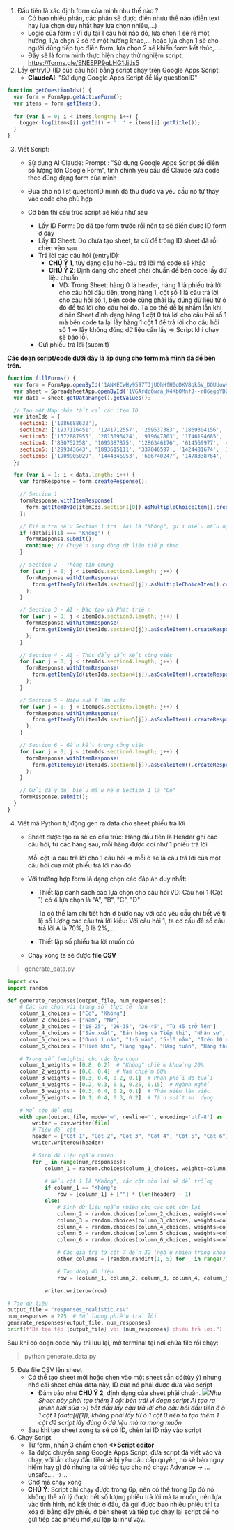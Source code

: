 1. Đầu tiên là xác định form của mình như thế nào ?
   - Có bao nhiều phần, các phần sẽ được điền nhưu thế nào (điền text hay lựa chọn duy nhất hay lựa chọn nhiều,...)
   - Logic của form : Ví dụ tại 1 câu hỏi nào đó, lựa chọn 1 sẽ rẽ một hướng, lựa chọn 2 sẽ rẽ một hướng khác,... hoặc lựa chọn 1 sẽ cho người dùng tiếp tục điền form, lựa chọn 2 sẽ khiến form kết thúc,....
   - Đây sẽ là form mình thực hiện chạy thử nghiệm script: https://forms.gle/ENEEPP9qLHG1JjJs5
2. Lấy entryID (ID của câu hỏi) bằng script chạy trên Google Apps Script: 
	- **ClaudeAI**: "Sử dụng Google Apps Script để lấy questionID"

```javascript
function getQuestionIds() {
  var form = FormApp.getActiveForm();
  var items = form.getItems();
  
  for (var i = 0; i < items.length; i++) {
    Logger.log(items[i].getId() + ': ' + items[i].getTitle());
  }
}
```

3. Viết Script: 
	- Sử dụng AI Claude: Prompt : "Sử dụng Google Apps Script để điền số lượng lớn Google Form", tinh chỉnh yêu cầu để Claude sửa code theo đúng dạng form của mình

	- Đưa cho nó list questionID mình đã thu được và yêu cầu nó tự thay vào code cho phù hợp

	- Cơ bản thì cấu trúc script sẽ kiểu như sau
		- Lấy ID Form: Do đã tạo form trước rồi nên ta sẽ điền được ID form ở đây
		- Lấy ID Sheet: Do chưa tạo sheet, ta cứ để trống ID sheet đã rồi chèn vào sau.
		- Trả lời các câu hỏi (entryID):
			- **CHÚ Ý 1**, tùy dạng câu hỏi-câu trả lời mà code sẽ khác 
			- **CHÚ Ý 2**: Định dạng cho sheet phải chuẩn để bên code lấy dữ liệu chuẩn 
				- VD: Trong Sheet: hàng 0 là header, hàng 1 là phiếu trả lời cho câu hỏi đầu tiên, trong hàng 1, cột số 1 là câu trả lời cho câu hỏi số 1, bên code cũng phải lấy đúng dữ liệu từ ô đó để trả lời cho câu hỏi đó. Ta có thể dễ bị nhầm lẫn khi ở bên Sheet định dạng hàng 1 cột 0 trả lời cho câu hỏi số 1 mà bên code ta lại lấy hàng 1 cột 1 để trả lời cho câu hỏi số 1 => lấy không đúng dữ liệu cần lấy => Script khi chạy sẽ báo lỗi.
		- Gửi phiếu trả lời (submit)
	
**Các đoạn script/code dưới đây là áp dụng cho form mà mình đã để bên trên.**
```javascript
function fillForms() {
  var form = FormApp.openById('1ANKECwHy9597TJjUQhHfH0oDKV8qk6V_DOUUuwKguEE');
  var sheet = SpreadsheetApp.openById('1VGArdc6wra_K4KbOMnfJ--r86egoYD20RDDdXl3QhN0').getActiveSheet();
  var data = sheet.getDataRange().getValues();

  // Tạo một Map chứa tất cả các item ID
  var itemIds = {
    section1: ['1086688632'],
    section2: ['1937116451', '1241712557', '259537383', '1869304156', '1372263537'],
    section3: ['1572887955', '2013096424', '919647803', '1746194685', '1973021200', '1105142489'],
    section4: ['850752258', '1095387875', '1286346176', '614569977', '493756437', '779837881'],
    section5: ['299343643', '1893615111', '337846597', '1424481674', '1222665968', '447480852'],
    section6: ['1909905029', '1444346953', '606740247', '1478338764', '1787842949', '1774583153']
  };

  for (var i = 1; i < data.length; i++) {
    var formResponse = form.createResponse();

    // Section 1
    formResponse.withItemResponse(
      form.getItemById(itemIds.section1[0]).asMultipleChoiceItem().createResponse(data[i][1])
    );

    // Kiểm tra nếu Section 1 trả lời là "Không", gửi biểu mẫu ngay
    if (data[i][1] === "Không") {
      formResponse.submit();
      continue; // Chuyển sang dòng dữ liệu tiếp theo
    }

    // Section 2 - Thông tin chung
    for (var j = 0; j < itemIds.section2.length; j++) {
      formResponse.withItemResponse(
        form.getItemById(itemIds.section2[j]).asMultipleChoiceItem().createResponse(data[i][j + 2])
      );
    }

    // Section 3 - AI - Đào tạo và Phát triển
    for (var j = 0; j < itemIds.section3.length; j++) {
      formResponse.withItemResponse(
        form.getItemById(itemIds.section3[j]).asScaleItem().createResponse(data[i][j + 7])
      );
    }

    // Section 4 - AI - Thúc đẩy gắn kết công việc
    for (var j = 0; j < itemIds.section4.length; j++) {
      formResponse.withItemResponse(
        form.getItemById(itemIds.section4[j]).asScaleItem().createResponse(data[i][j + 13])
      );
    }

    // Section 5 - Hiệu suất làm việc
    for (var j = 0; j < itemIds.section5.length; j++) {
      formResponse.withItemResponse(
        form.getItemById(itemIds.section5[j]).asScaleItem().createResponse(data[i][j + 19])
      );
    }

    // Section 6 - Gắn kết trong công việc
    for (var j = 0; j < itemIds.section6.length; j++) {
      formResponse.withItemResponse(
        form.getItemById(itemIds.section6[j]).asScaleItem().createResponse(data[i][j + 25])
      );
    }

    // Gửi đầy đủ biểu mẫu nếu Section 1 là "Có"
    formResponse.submit();
  }
}
```
4. Viết mã Python tự động gen ra data cho sheet phiếu trả lời
	- Sheet được tạo ra sẽ có cấu trúc: 
		Hàng đầu tiên là Header ghi các câu hỏi, từ các hàng sau, mỗi hàng được coi như 1 phiếu trả lời

		Mỗi cột là câu trả lời cho 1 câu hỏi => mỗi ô sẽ là câu trả lời của một câu hỏi của một phiếu trả lời nào đó
	- Với trường hợp form là dạng chọn các đáp án duy nhất:
		- Thiết lập danh sách các lựa chọn cho câu hỏi
			VD: Câu hỏi 1 (Cột 1) có 4 lựa chọn là "A", "B", "C", "D"

			Ta có thể làm chi tiết hơn ở bước này với các yêu cầu chi tiết về tỉ lệ số lượng các câu trả lời kiểu:
				Với câu hỏi 1, ta cơ cấu để số câu trả lời A là 70%, B là 2%,...

		- Thiết lập số phiếu trả lời muốn có
	- Chạy xong ta sẽ được **file CSV**
>generate_data.py
```python
import csv
import random

def generate_responses(output_file, num_responses):
    # Các lựa chọn với trọng số thực tế hơn
    column_1_choices = ["Có", "Không"]
    column_2_choices = ["Nam", "Nữ"]
    column_3_choices = ["18-25", "26-35", "36-45", "Từ 45 trở lên"]
    column_4_choices = ["Sản xuất", "Bán hàng và Tiếp thị", "Nhân sự", "Nghiên cứu và Phát triển", "Tài chính"]
    column_5_choices = ["Dưới 1 năm", "1-5 năm", "5-10 năm", "Trên 10 năm"]
    column_6_choices = ["Hiếm khi", "Hàng ngày", "Hàng tuần", "Hàng tháng"]

    # Trọng số (weights) cho các lựa chọn
    column_1_weights = [0.8, 0.2]  # "Không" chiếm khoảng 20%
    column_2_weights = [0.6, 0.4]  # Nam chiếm 60%
    column_3_weights = [0.3, 0.4, 0.2, 0.1]  # Phân phối độ tuổi
    column_4_weights = [0.2, 0.3, 0.1, 0.25, 0.15]  # Ngành nghề
    column_5_weights = [0.3, 0.4, 0.2, 0.1]  # Thâm niên làm việc
    column_6_weights = [0.1, 0.4, 0.3, 0.2]  # Tần suất sử dụng

    # Mở tệp để ghi
    with open(output_file, mode='w', newline='', encoding='utf-8') as file:
        writer = csv.writer(file)
        # Tiêu đề cột
        header = ["Cột 1", "Cột 2", "Cột 3", "Cột 4", "Cột 5", "Cột 6"] + [f"Cột {i}" for i in range(7, 33)]
        writer.writerow(header)

        # Sinh dữ liệu ngẫu nhiên
        for _ in range(num_responses):
            column_1 = random.choices(column_1_choices, weights=column_1_weights, k=1)[0]
            
            # Nếu cột 1 là "Không", các cột còn lại sẽ để trống
            if column_1 == "Không":
                row = [column_1] + [""] * (len(header) - 1)
            else:
                # Sinh dữ liệu ngẫu nhiên cho các cột còn lại
                column_2 = random.choices(column_2_choices, weights=column_2_weights, k=1)[0]
                column_3 = random.choices(column_3_choices, weights=column_3_weights, k=1)[0]
                column_4 = random.choices(column_4_choices, weights=column_4_weights, k=1)[0]
                column_5 = random.choices(column_5_choices, weights=column_5_weights, k=1)[0]
                column_6 = random.choices(column_6_choices, weights=column_6_weights, k=1)[0]

                # Các giá trị từ cột 7 đến 32 (ngẫu nhiên trong khoảng 1 đến 5)
                other_columns = [random.randint(1, 5) for _ in range(7, 33)]

                # Tạo dòng dữ liệu
                row = [column_1, column_2, column_3, column_4, column_5, column_6] + other_columns

            writer.writerow(row)

# Tạo dữ liệu
output_file = "responses_realistic.csv"
num_responses = 225  # Số lượng phiếu trả lời
generate_responses(output_file, num_responses)
print(f"Đã tạo tệp {output_file} với {num_responses} phiếu trả lời.")
``` 
Sau khi có đoạn code này thì lưu lại, mở terminal tại nơi chứa file rồi chạy:
> python generate_data.py

5. Đưa file CSV lên sheet
	- Có thể tạo sheet mới hoặc chèn vào một sheet sẵn có(tùy ý) nhưng nhớ cái sheet chứa data này, ID của nó phải được đưa vào script
		- Đảm bảo như **CHÚ Ý 2**, định dạng của sheet phải chuẩn. ![](sheet.png)*Như Sheet này phải tạo thêm 1 cột bên trái vì đoạn script AI tạo ra (mình lười sửa :>) bắt đầu lấy câu trả lời cho câu hỏi đầu tiên ở ô 1 cột 1 (data[i][1]), không phải lấy từ ô 1 cột 0 nên ta tạo thêm 1 cột để script lấy đúng ô dữ liệu mà ta mong muốn*
	- Sau khi tạo sheet xong ta sẽ có ID, chèn lại ID này vào script
6. Chạy Script
   - Từ form, nhấn 3 chấm chọn **<>Script editor**
   - Ta được chuyển sang Google Apps Script, đưa script đã viết vào và chạy, với lần chạy đầu tiên sẽ bị yêu cầu cấp quyền, nó sẽ báo nguy hiểm hay gì đó nhưng ta cứ tiếp tục cho nó chạy: Advance -> ... unsafe.... ->...
   - Chờ mã chạy xong 
   - **CHÚ Ý**: Script chỉ chạy được trong 6p, nên có thể trong 6p đó nó không thể xử lý được hết số lượng phiếu trả lời mà ta muốn, nên lựa vào tình hình, nó kết thúc ở đâu, đã gửi được bao nhiêu phiếu thì ta xóa đi bằng đấy phiếu ở bên sheet và tiếp tục chạy lại script để nó gửi tiếp các phiếu mới,cứ lặp lại như vậy.

